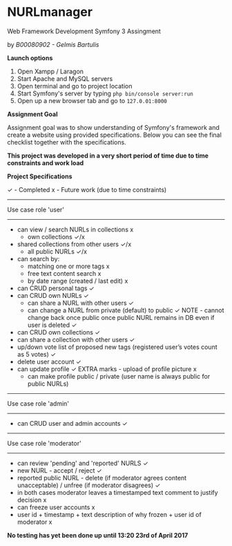# NURLmanager
Web Framework Development Symfony 3 Assingment 

by _B00080902 - Gelmis Bartulis_

**Launch options**
 1. Open Xampp / Laragon
 2. Start Apache and MySQL servers
 3. Open terminal and go to project location
 4. Start Symfony's server by typing
        `php bin/console server:run`
 5. Open up a new browser tab and go to
        `127.0.01:8000`

**Assignment Goal**

Assignment goal was to show understanding of Symfony's framework and create a website using provided specifications. Below you can see the final checklist together with the specifications. 

**This project was developed in a very short period of time due to time constraints and work load**

**Project Specifications**

✓ - Completed
x - Future work (due to time constraints)

__________________________
Use case role 'user'
__________________________


- can view / search NURLs in collections							x
	- own collections								✓/x
- shared collections from other users						✓/x
	- all public NURLs								✓/x
- can search by:						
	- matching one or more tags							x
	- free text content search							x
	- by date range (created / last edit)						x
- can CRUD personal tags								✓
- can CRUD own NURLs									✓
	- can share a NURL with other users						✓
	- can change a NURL from private (default) to public 				✓
NOTE - cannot change back once public
 once public NURL remains in DB even if user is deleted 				✓
- can CRUD own collections								✓
- can share a collection with other users							✓
- up/down vote list of proposed new tags (registered user’s votes count as 5 votes)	✓ 
- delete user account									✓
- can update profile									✓
EXTRA marks - upload of profile picture							x
	- can make profile public / private (user name is always public for public NURLs)





_________________________
Use case role 'admin'
_________________________
- can CRUD user and admin accounts							✓

__________________________
Use case role 'moderator'
__________________________
- can review 'pending' and 'reported' NURLS						✓
- new NURL - accept / reject								✓	
- reported public NURL - delete (if moderator agrees content unacceptable)
 / unfree (if moderator disagrees)							✓
- in both cases moderator leaves a timestamped text comment to justify decision	x
- can freeze user accounts								x
- user id + timestamp + text description of why frozen + user id of moderator		x


**No testing has yet been done up until 13:20 23rd of April 2017** 

